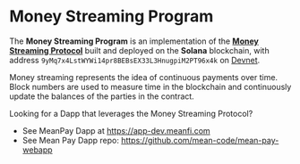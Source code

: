 # Money Streaming Program

The **Money Streaming Program** is an implementation of the **[Money Streaming Protocol](https://docs.google.com/document/d/19W5V2B8eyFIocccgSP4orn6Wi1El07LQSyaT7yw6hMQ)** built and deployed on the **Solana** blockchain, with address `9yMq7x4LstWYWi14pr8BEBsEX33L3HnugpiM2PT96x4k` on [Devnet](https://explorer.solana.com/address/9yMq7x4LstWYWi14pr8BEBsEX33L3HnugpiM2PT96x4k?cluster=devnet).

Money streaming represents the idea of continuous payments over time. Block numbers are used to measure time in the blockchain and continuously update the balances of the parties in the contract.

Looking for a Dapp that leverages the Money Streaming Protocol? 
* See MeanPay Dapp at https://app-dev.meanfi.com
* See Mean Pay Dapp repo: https://github.com/mean-code/mean-pay-webapp
